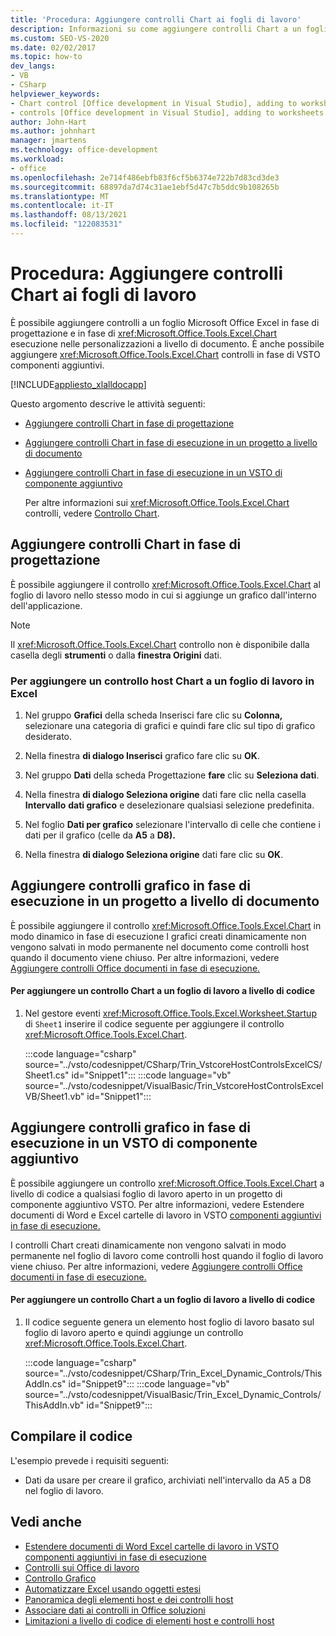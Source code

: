 ```yaml
---
title: 'Procedura: Aggiungere controlli Chart ai fogli di lavoro'
description: Informazioni su come aggiungere controlli Chart a un foglio Microsoft Office Excel in fase di progettazione e in fase di esecuzione nelle personalizzazioni a livello di documento.
ms.custom: SEO-VS-2020
ms.date: 02/02/2017
ms.topic: how-to
dev_langs:
- VB
- CSharp
helpviewer_keywords:
- Chart control [Office development in Visual Studio], adding to worksheets
- controls [Office development in Visual Studio], adding to worksheets
author: John-Hart
ms.author: johnhart
manager: jmartens
ms.technology: office-development
ms.workload:
- office
ms.openlocfilehash: 2e714f486ebfb83f6cf5b6374e722b7d83cd3de3
ms.sourcegitcommit: 68897da7d74c31ae1ebf5d47c7b5ddc9b108265b
ms.translationtype: MT
ms.contentlocale: it-IT
ms.lasthandoff: 08/13/2021
ms.locfileid: "122083531"
---
```

# <a name="how-to-add-chart-controls-to-worksheets"></a>Procedura: Aggiungere controlli Chart ai fogli di lavoro
  È possibile aggiungere controlli a un foglio Microsoft Office Excel in fase di progettazione e in fase di <xref:Microsoft.Office.Tools.Excel.Chart> esecuzione nelle personalizzazioni a livello di documento. È anche possibile aggiungere <xref:Microsoft.Office.Tools.Excel.Chart> controlli in fase di VSTO componenti aggiuntivi.

 [!INCLUDE[appliesto_xlalldocapp](../vsto/includes/appliesto-xlalldocapp-md.md)]

 Questo argomento descrive le attività seguenti:

- [Aggiungere controlli Chart in fase di progettazione](#designtime)

- [Aggiungere controlli Chart in fase di esecuzione in un progetto a livello di documento](#runtimedoclevel)

- [Aggiungere controlli Chart in fase di esecuzione in un VSTO di componente aggiuntivo](#runtimeaddin)

  Per altre informazioni sui <xref:Microsoft.Office.Tools.Excel.Chart> controlli, vedere [Controllo Chart](../vsto/chart-control.md).

## <a name="add-chart-controls-at-design-time"></a><a name="designtime"></a> Aggiungere controlli Chart in fase di progettazione
 È possibile aggiungere il controllo <xref:Microsoft.Office.Tools.Excel.Chart> al foglio di lavoro nello stesso modo in cui si aggiunge un grafico dall'interno dell'applicazione.

> [!NOTE]
> Il <xref:Microsoft.Office.Tools.Excel.Chart> controllo non è disponibile dalla casella degli **strumenti** o dalla **finestra Origini** dati.

### <a name="to-add-a-chart-host-control-to-a-worksheet-in-excel"></a>Per aggiungere un controllo host Chart a un foglio di lavoro in Excel

1. Nel gruppo **Grafici** della  scheda Inserisci fare clic su **Colonna,** selezionare una categoria di grafici e quindi fare clic sul tipo di grafico desiderato.

2. Nella finestra **di dialogo Inserisci** grafico fare clic su **OK**.

3. Nel gruppo **Dati** della scheda Progettazione **fare** clic su **Seleziona dati**.

4. Nella finestra **di dialogo Seleziona origine** dati fare clic nella casella **Intervallo** **dati grafico** e deselezionare qualsiasi selezione predefinita.

5. Nel foglio **Dati per grafico** selezionare l'intervallo di celle che contiene i dati per il grafico (celle da **A5** a **D8).**

6. Nella finestra **di dialogo Seleziona origine** dati fare clic su **OK**.

## <a name="add-chart-controls-at-run-time-in-a-document-level-project"></a><a name="runtimedoclevel"></a> Aggiungere controlli grafico in fase di esecuzione in un progetto a livello di documento
 È possibile aggiungere il controllo <xref:Microsoft.Office.Tools.Excel.Chart> in modo dinamico in fase di esecuzione I grafici creati dinamicamente non vengono salvati in modo permanente nel documento come controlli host quando il documento viene chiuso. Per altre informazioni, vedere [Aggiungere controlli Office documenti in fase di esecuzione.](../vsto/adding-controls-to-office-documents-at-run-time.md)

#### <a name="to-add-a-chart-control-to-a-worksheet-programmatically"></a>Per aggiungere un controllo Chart a un foglio di lavoro a livello di codice

1. Nel gestore eventi <xref:Microsoft.Office.Tools.Excel.Worksheet.Startup> di `Sheet1` inserire il codice seguente per aggiungere il controllo <xref:Microsoft.Office.Tools.Excel.Chart>.

     :::code language="csharp" source="../vsto/codesnippet/CSharp/Trin_VstcoreHostControlsExcelCS/Sheet1.cs" id="Snippet1":::
     :::code language="vb" source="../vsto/codesnippet/VisualBasic/Trin_VstcoreHostControlsExcelVB/Sheet1.vb" id="Snippet1":::

## <a name="add-chart-controls-at-run-time-in-a-vsto-add-in-project"></a><a name="runtimeaddin"></a>Aggiungere controlli grafico in fase di esecuzione in un VSTO di componente aggiuntivo
 È possibile aggiungere un controllo <xref:Microsoft.Office.Tools.Excel.Chart> a livello di codice a qualsiasi foglio di lavoro aperto in un progetto di componente aggiuntivo VSTO. Per altre informazioni, vedere Estendere documenti di Word e Excel cartelle di lavoro in VSTO [componenti aggiuntivi in fase di esecuzione.](../vsto/extending-word-documents-and-excel-workbooks-in-vsto-add-ins-at-run-time.md)

 I controlli Chart creati dinamicamente non vengono salvati in modo permanente nel foglio di lavoro come controlli host quando il foglio di lavoro viene chiuso. Per altre informazioni, vedere [Aggiungere controlli Office documenti in fase di esecuzione.](../vsto/adding-controls-to-office-documents-at-run-time.md)

#### <a name="to-add-a-chart-control-to-a-worksheet-programmatically"></a>Per aggiungere un controllo Chart a un foglio di lavoro a livello di codice

1. Il codice seguente genera un elemento host foglio di lavoro basato sul foglio di lavoro aperto e quindi aggiunge un controllo <xref:Microsoft.Office.Tools.Excel.Chart>.

     :::code language="csharp" source="../vsto/codesnippet/CSharp/Trin_Excel_Dynamic_Controls/ThisAddIn.cs" id="Snippet9":::
     :::code language="vb" source="../vsto/codesnippet/VisualBasic/Trin_Excel_Dynamic_Controls/ThisAddIn.vb" id="Snippet9":::

## <a name="compile-the-code"></a>Compilare il codice
 L'esempio prevede i requisiti seguenti:

- Dati da usare per creare il grafico, archiviati nell'intervallo da A5 a D8 nel foglio di lavoro.

## <a name="see-also"></a>Vedi anche
- [Estendere documenti di Word Excel cartelle di lavoro in VSTO componenti aggiuntivi in fase di esecuzione](../vsto/extending-word-documents-and-excel-workbooks-in-vsto-add-ins-at-run-time.md)
- [Controlli sui Office di lavoro](../vsto/controls-on-office-documents.md)
- [Controllo Grafico](../vsto/chart-control.md)
- [Automatizzare Excel usando oggetti estesi](../vsto/automating-excel-by-using-extended-objects.md)
- [Panoramica degli elementi host e dei controlli host](../vsto/host-items-and-host-controls-overview.md)
- [Associare dati ai controlli in Office soluzioni](../vsto/binding-data-to-controls-in-office-solutions.md)
- [Limitazioni a livello di codice di elementi host e controlli host](../vsto/programmatic-limitations-of-host-items-and-host-controls.md)
